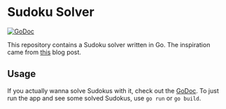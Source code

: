 # Sudoku Solver

[![GoDoc](https://godoc.org/github.com/tommyknows/sudoku/pkg/sudoku?status.svg)](https://godoc.org/github.com/tommyknows/sudoku/pkg/sudoku)

This repository contains a Sudoku solver written in Go. The inspiration came
from [this](https://norvig.com/sudoku.html) blog post.

## Usage

If you actually wanna solve Sudokus with it, check out the [GoDoc](https://godoc.org/github.com/tommyknows/sudoku/pkg/sudoku).
To just run the app and see some solved Sudokus, use `go run` or `go build`.
